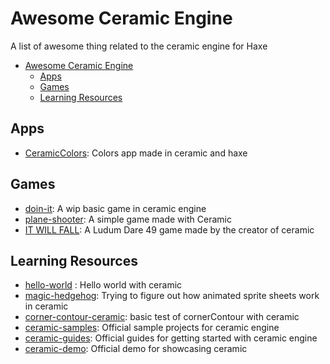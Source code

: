 # Awesome Ceramic Engine
A list of awesome thing related to the ceramic engine for Haxe

- [Awesome Ceramic Engine](#awesome-ceramic-engine)
  - [Apps](#apps)
  - [Games](#games)
  - [Learning Resources](#learning-resources)
## Apps
- [CeramicColors](https://github.com/Gioele-Bencivenga/CeramicColors): Colors app made in ceramic and haxe

## Games
- [doin-it](https://github.com/sharpcdf/Doin-It): A wip basic game in ceramic engine
- [plane-shooter](https://github.com/MateuSai/Plane-Shooter-with-Ceramic): A simple game made with Ceramic
- [IT WILL FALL](https://github.com/jeremyfa/ld49): A Ludum Dare 49 game made by the creator of ceramic

## Learning Resources
- [hello-world](https://github.com/NulllStack/HelloCeramic) : Hello world with ceramic
- [magic-hedgehog](https://github.com/qeshi/magic-hedgehog): Trying to figure out how animated sprite sheets work in ceramic
- [corner-contour-ceramic](https://github.com/nanjizal/cornerContourCeramicTest): basic test of cornerContour with ceramic
- [ceramic-samples](https://github.com/ceramic-engine/ceramic-samples): Official sample projects for ceramic engine
- [ceramic-guides](https://ceramic-engine.com/guides/): Official guides for getting started with ceramic engine
- [ceramic-demo](https://github.com/jeremyfa/ceramic-demo): Official demo for showcasing ceramic
